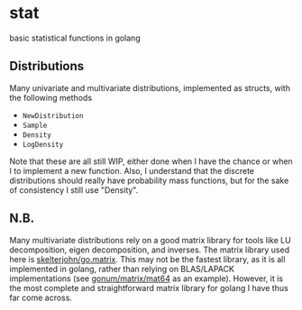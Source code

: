 stat
====

basic statistical functions in golang


Distributions
-------------

Many univariate and multivariate distributions, implemented as structs, with the
following methods

* `NewDistribution`
* `Sample`
* `Density`
* `LogDensity`

Note that these are all still WIP, either done when I have the chance or when I
to implement a new function. Also, I understand that the discrete distributions
should really have probability mass functions, but for the sake of consistency
I still use "Density".


N.B.
----

Many multivariate distributions rely on a good matrix library for tools like
LU decomposition, eigen decomposition, and inverses. The matrix library used
here is [skelterjohn/go.matrix](https://github.com/skelterjohn/go.matrix).
This may not be the fastest library, as it is all implemented in golang, rather
than relying on BLAS/LAPACK implementations (see
[gonum/matrix/mat64](https://github.com/gonum/matrix) as an example). However,
it is the most complete and straightforward matrix library for golang I have
thus far come across.
